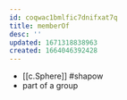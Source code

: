```yaml
---
id: coqwac1bmlfic7dnifxat7q
title: memberOf
desc: ''
updated: 1671318838963
created: 1664046392428
---
```

- [[c.Sphere]] #shapow
- part of a group